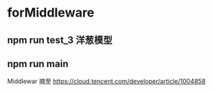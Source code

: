 # forMiddleware

## npm run test_3  洋葱模型
## npm run main

Middlewar 摘至 https://cloud.tencent.com/developer/article/1004858